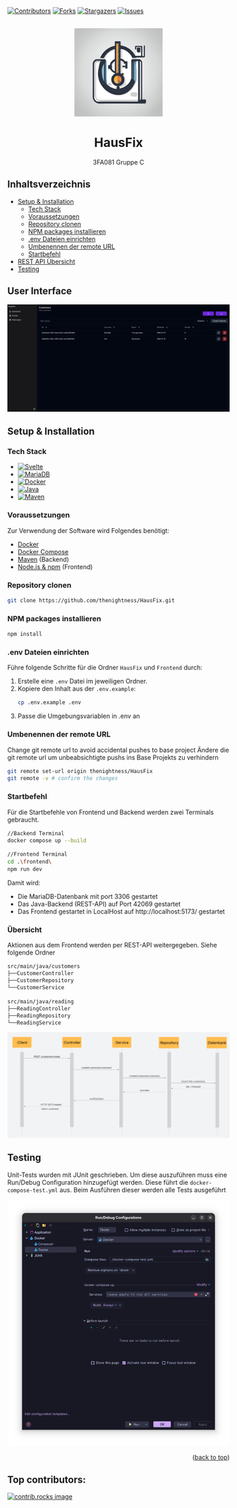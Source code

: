 
<a id="readme-top"></a>

[![Contributors][contributors-shield]][contributors-url]
[![Forks][forks-shield]][forks-url]
[![Stargazers][stars-shield]][stars-url]
[![Issues][issues-shield]][issues-url]

<!-- PROJECT LOGO -->

<br />
<div align="center">
  <a href="https://github.com/thenightness/HausFix">
    <img src="images/logo.png" alt="Logo" width="200" height="200">
  </a>
<h1 align="center">HausFix</h1>

  <p align="center">
    3FA081 Gruppe C
  </p>
</div>




## Inhaltsverzeichnis

- [Setup & Installation](#setup--installation)
   - [Tech Stack](#tech-stack)
   - [Voraussetzungen](#voraussetzungen)
   - [Repository clonen](#repository-clonen)
   - [NPM packages installieren](#npm-packages-installieren)
   - [.env Dateien einrichten](#env-dateien-einrichten)
   - [Umbenennen der remote URL](#umbenennen-der-remote-url)
   - [Startbefehl](#startbefehl)
- [REST API Übersicht](#übersicht)
- [Testing](#testing)

## User Interface
<p align="center">
  <img src="images/gui.png" alt="gui.png"/>
</p>

## Setup & Installation

### Tech Stack
* [![Svelte][Svelte.dev]][Svelte-url]
* [![MariaDB][Mariadb.org]][Mariadb-url]
* [![Docker][Docker.com]][Docker-url]
* [![Java][Java.com]][Java-url]
* [![Maven][Maven.Apache.org]][Maven-url]

### Voraussetzungen

Zur Verwendung der Software wird Folgendes benötigt:
- [Docker](https://www.docker.com/)
- [Docker Compose](https://docs.docker.com/compose/)
- [Maven](https://maven.apache.org/download.cgi) (Backend)
- [Node.js & npm](https://nodejs.org/) (Frontend)

### Repository clonen
   ```sh
   git clone https://github.com/thenightness/HausFix.git
   ```
### NPM packages installieren
   ```sh
   npm install
   ```
### .env Dateien einrichten

Führe folgende Schritte für die Ordner `HausFix` und  `Frontend` durch:

1. Erstelle eine `.env` Datei im jeweiligen Ordner.
2. Kopiere den Inhalt aus der `.env.example`:
   ```bash
   cp .env.example .env
3. Passe die Umgebungsvariablen in .env an

### Umbenennen der remote URL
Change git remote url to avoid accidental pushes to base project
Ändere die git remote url um unbeabsichtigte pushs ins Base Projekts zu verhindern
   ```sh
   git remote set-url origin thenightness/HausFix
   git remote -v # confirm the changes
   ```
### Startbefehl
Für die Startbefehle von Frontend und Backend werden zwei Terminals gebraucht.


```bash
//Backend Terminal
docker compose up --build 
```


```bash
//Frontend Terminal
cd .\frontend\
npm run dev
```
Damit wird:
- Die MariaDB-Datenbank mit port 3306 gestartet
- Das Java-Backend (REST-API) auf Port 42069 gestartet
- Das Frontend gestartet in LocalHost auf http://localhost:5173/ gestartet

### Übersicht

Aktionen aus dem Frontend werden per REST-API weitergegeben. Siehe folgende Ordner
```
src/main/java/customers
├──CustomerController
├──CustomerRepository
└──CustomerService

src/main/java/reading
├──ReadingController
├──ReadingRepository
└──ReadingService
```

<p align="center">
  <img src="images/sequenzdiagramm.png" alt="sequenzdiagramm"/>
</p>

## Testing
Unit-Tests wurden mit JUnit geschrieben. Um diese auszuführen muss eine Run/Debug Configuration hinzugefügt werden.
Diese führt die `docker-compose-test.yml` aus. Beim Ausführen dieser werden alle Tests ausgeführt

<p align="center">
  <img src="images/testingConfig.png" alt="TestingConfig"/>
</p>

<p align="right">(<a href="#readme-top">back to top</a>)</p>


## Top contributors:

<a href="https://github.com/thenightness/HausFix/graphs/contributors">
  <img src="https://contrib.rocks/image?repo=thenightness/HausFix" alt="contrib.rocks image" />
</a>

<!-- MARKDOWN LINKS & IMAGES -->
<!-- https://www.markdownguide.org/basic-syntax/#reference-style-links -->
[contributors-shield]: https://img.shields.io/github/contributors/thenightness/HausFix.svg?style=for-the-badge
[contributors-url]: https://github.com/thenightness/HausFix/graphs/contributors
[forks-shield]: https://img.shields.io/github/forks/thenightness/HausFix.svg?style=for-the-badge
[forks-url]: https://github.com/thenightness/HausFix/network/members
[stars-shield]: https://img.shields.io/github/stars/thenightness/HausFix.svg?style=for-the-badge
[stars-url]: https://github.com/thenightness/HausFix/stargazers
[issues-shield]: https://img.shields.io/github/issues/thenightness/HausFix.svg?style=for-the-badge
[issues-url]: https://github.com/thenightness/HausFix/issues
[hausfix-screenshot]: images/screenshot.png
[Svelte.dev]: https://img.shields.io/badge/Svelte-4A4A55?logo=svelte&logoColor=FF3E00
[Svelte-url]: https://svelte.dev/
[Mariadb.org]: https://img.shields.io/badge/MariaDB-C0765A?logo=mariadb&logoColor=white
[Mariadb-url]: https://mariadb.org/
[Docker.com]: https://img.shields.io/badge/Docker-328EEF?logo=docker&logoColor=white
[Docker-url]: https://www.docker.com/
[Java.com]: https://img.shields.io/badge/Java-ea2f30?logoColor=white
[Java-url]: https://www.java.com/de/
[Maven.Apache.org]: https://img.shields.io/badge/Maven-C7203E?logo=apachemaven&logoColor=white
[Maven-url]: https://maven.apache.org/